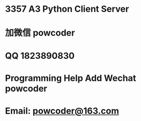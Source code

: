 # 3357 A3 Python  Client Server
# 加微信 powcoder

# QQ 1823890830

# Programming Help Add Wechat powcoder

# Email: powcoder@163.com

